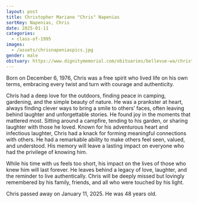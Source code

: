 ```yaml
---
layout: post
title: Christopher Mariano "Chris" Napenias
sortKey: Napenias, Chris
date: 2025-01-11
categories:
  - class-of-1995
images:
  - /assets/chrisnapeniaspics.jpg
gender: male
obituary: https://www.dignitymemorial.com/obituaries/bellevue-wa/christopher-napenias-12200563
---
```

Born on December 6, 1976, Chris was a free spirit who lived life on his own terms, embracing every twist and turn with courage and authenticity.

Chris had a deep love for the outdoors, finding peace in camping, gardening, and the simple beauty of nature. He was a prankster at heart, always finding clever ways to bring a smile to others’ faces, often leaving behind laughter and unforgettable stories. He found joy in the moments that mattered most. Sitting around a campfire, tending to his garden, or sharing laughter with those he loved. Known for his adventurous heart and infectious laughter, Chris had a knack for forming meaningful connections with others. He had a remarkable ability to make others feel seen, valued, and understood. His memory will leave a lasting impact on everyone who had the privilege of knowing him.

While his time with us feels too short, his impact on the lives of those who knew him will last forever. He leaves behind a legacy of love, laughter, and the reminder to live authentically. Chris will be deeply missed but lovingly remembered by his family, friends, and all who were touched by his light.

Chris passed away on January 11, 2025. He was 48 years old.